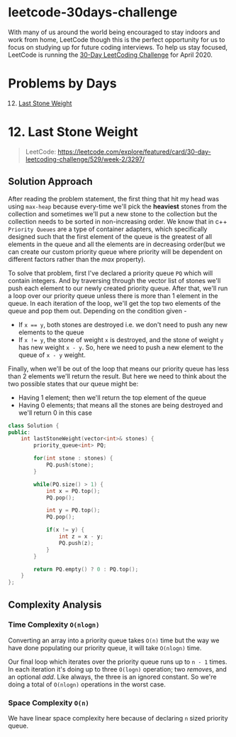 # leetcode-30days-challenge
With many of us around the world being encouraged to stay indoors and work from home, LeetCode though this is the perfect opportunity for us to focus on studying up for future coding interviews. To help us stay focused, LeetCode is running the [30-Day LeetCoding Challenge](https://leetcode.com/explore/featured/card/30-day-leetcoding-challenge/) for April 2020.

# Problems by Days

12.  [Last Stone Weight](#12.last-stone-weight)

# 12. Last Stone Weight

> LeetCode: https://leetcode.com/explore/featured/card/30-day-leetcoding-challenge/529/week-2/3297/

## Solution Approach
After reading the problem statement, the first thing that hit my head was using `max-heap` because every-time we'll pick the **heaviest** stones from the collection and sometimes we'll put a new stone to the collection but the collection needs to be sorted in non-increasing order. We know that in c++ `Priority Queues` are a type of container adapters, which specifically designed such that the first element of the queue is the greatest of all elements in the queue and all the elements are in decreasing order(but we can create our custom priority queue where priority will be dependent on different factors rather than the *max* property).

To solve that problem, first I've declared a priority queue `PQ` which will contain integers. And by traversing through the vector list of stones we'll push each element to our newly created priority queue. After that, we'll run a loop over our priority queue unless there is more than 1 element in the queue. In each iteration of the loop, we'll get the top two elements of the queue and pop them out. Depending on the condition given -

- If `x == y`, both stones are destroyed i.e. we don't need to push any new elements to the queue
- If `x != y`, the stone of weight `x` is destroyed, and the stone of weight `y` has new weight `x - y`. So, here we need to push a new element to the queue of `x - y` weight.

Finally, when we'll be out of the loop that means our priority queue has less than 2 elements we'll return the result. But here we need to think about the two possible states that our queue might be:

- Having 1 element; then we'll return the top element of the queue
- Having 0 elements; that means all the stones are being destroyed and we'll return 0 in this case

```cpp
class Solution {
public:
    int lastStoneWeight(vector<int>& stones) {
        priority_queue<int> PQ;

        for(int stone : stones) {
            PQ.push(stone);
        }

        while(PQ.size() > 1) {
            int x = PQ.top();
            PQ.pop();

            int y = PQ.top();
            PQ.pop();

            if(x != y) {
                int z = x - y;
                PQ.push(z);
            }
        }

        return PQ.empty() ? 0 : PQ.top();
    }
};
```

## Complexity Analysis

### Time Complexity `O(nlogn)`
Converting an array into a priority queue takes `O(n)` time but the way we have done populating our priority queue, it will take `O(nlogn)` time.

Our final loop which iterates over the priority queue runs up to `n - 1` times. In each iteration it's doing up to three `O(logn)` operation; two *remove*s, and an optional *add*. Like always, the three is an ignored constant. So we're doing a total of `O(nlogn)` operations in the worst case.

### Space Complexity `O(n)`
We have linear space complexity here because of declaring `n` sized priority queue.
